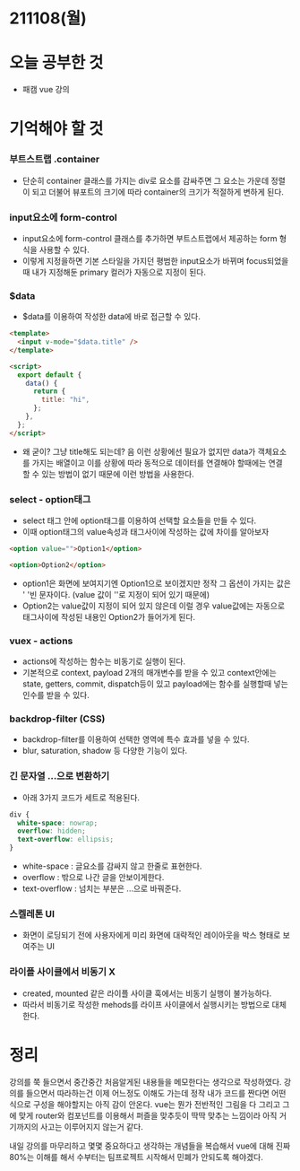 # 211108(월)

# 오늘 공부한 것

- 패캠 vue 강의

# 기억해야 할 것

### 부트스트랩 .container

- 단순히 container 클래스를 가지는 div로 요소를 감싸주면 그 요소는 가운데 정렬이 되고 더불어 뷰포트의 크기에 따라 container의 크기가 적절하게 변하게 된다.

### input요소에 form-control

- input요소에 form-control 클래스를 추가하면 부트스트랩에서 제공하는 form 형식을 사용할 수 있다.
- 이렇게 지정을하면 기본 스타일을 가지던 평범한 input요소가 바뀌며 focus되었을때 내가 지정해둔 primary 컬러가 자동으로 지정이 된다.

### $data

- $data를 이용하여 작성한 data에 바로 접근할 수 있다.

```html
<template>
  <input v-mode="$data.title" />
</template>

<script>
  export default {
    data() {
      return {
        title: "hi",
      };
    },
  };
</script>
```

- 왜 굳이? 그냥 title해도 되는데?
  음 이런 상황에선 필요가 없지만 data가 객체요소를 가지는 배열이고 이를 상황에 따라 동적으로 데이터를 연결해야 할때에는 연결 할 수 있는 방법이 없기 때문에 이런 방법을 사용한다.

### select - option태그

- select 태그 안에 option태그를 이용하여 선택할 요소들을 만들 수 있다.
- 이때 option태그의 value속성과 태그사이에 작성하는 값에 차이를 알아보자

```html
<option value="">Option1</option>

<option>Option2</option>
```

- option1은 화면에 보여지기엔 Option1으로 보이겠지만 정작 그 옵션이 가지는 값은 ' '빈 문자이다. (value 값이 ''로 지정이 되어 있기 때문에)
- Option2는 value값이 지정이 되어 있지 않은데 이럴 경우 value값에는 자동으로 태그사이에 작성된 내용인 Option2가 들어가게 된다.

### vuex - actions

- actions에 작성하는 함수는 비동기로 실행이 된다.
- 기본적으로 context, payload 2개의 매개변수를 받을 수 있고 context안에는 state, getters, commit, dispatch등이 있고 payload에는 함수를 실행할때 넣는 인수를 받을 수 있다.

### backdrop-filter (CSS)

- backdrop-filter를 이용하여 선택한 영역에 특수 효과를 넣을 수 있다.
- blur, saturation, shadow 등 다양한 기능이 있다.

### 긴 문자열 ...으로 변환하기

- 아래 3가지 코드가 세트로 적용된다.

```css
div {
  white-space: nowrap;
  overflow: hidden;
  text-overflow: ellipsis;
}
```

- white-space : 글요소를 감싸지 않고 한줄로 표현한다.
- overflow : 밖으로 나간 글을 안보이게한다.
- text-overflow : 넘치는 부분은 ...으로 바꿔준다.

### 스켈레톤 UI

- 화면이 로딩되기 전에 사용자에게 미리 화면에 대략적인 레이아웃을 박스 형태로 보여주는 UI

### 라이플 사이클에서 비동기 X

- created, mounted 같은 라이플 사이클 훅에서는 비동기 실행이 불가능하다.
- 따라서 비동기로 작성한 mehods를 라이프 사이클에서 실행시키는 방법으로 대체한다.

# 정리

강의를 쭉 들으면서 중간중간 처음알게된 내용들을 메모한다는 생각으로 작성하였다.
강의를 들으면서 따라하는건 이제 어느정도 이해도 가는데 정작 내가 코드를 짠다면 어떤식으로 구성을 해야할지는 아직 감이 안온다. vue는 뭔가 전반적인 그림을 다 그리고 그에 맞게 router와 컴포넌트를 이용해서 퍼즐을 맞추듯이 딱딱 맞추는 느낌이라 아직 거기까지의 사고는 이루어지지 않는거 같다.

내일 강의를 마무리하고 몇몇 중요하다고 생각하는 개념들을 복습해서 vue에 대해 진짜 80%는 이해를 해서 수부터는 팀프로젝트 시작해서 민폐가 안되도록 해야겠다.
